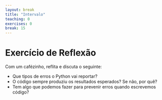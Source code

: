 ```yaml
---
layout: break
title: "Intervalo"
teaching: 0
exercises: 0
break: 15
---
```

<!-- 
# Reflection exercise

Over coffee, reflect on and discuss the following:
* What are the different kinds of errors Python will report?
* Did the code always produce the results you expected? If not, why?
* Is there something we can do to prevent errors when we write code?
 -->
# Exercício de Reflexão

Com um cafézinho, reflita e discuta o seguinte:
* Que tipos de erros o Python vai reportar?
* O código sempre produziu os resultados esperados? Se não, por quê?
* Tem algo que podemos fazer para prevenir erros quando escrevemos código?
